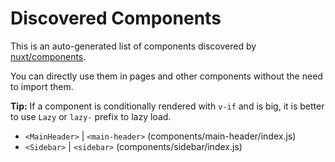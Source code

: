 # Discovered Components

This is an auto-generated list of components discovered by [nuxt/components](https://github.com/nuxt/components).

You can directly use them in pages and other components without the need to import them.

**Tip:** If a component is conditionally rendered with `v-if` and is big, it is better to use `Lazy` or `lazy-` prefix to lazy load.

- `<MainHeader>` | `<main-header>` (components/main-header/index.js)
- `<Sidebar>` | `<sidebar>` (components/sidebar/index.js)
